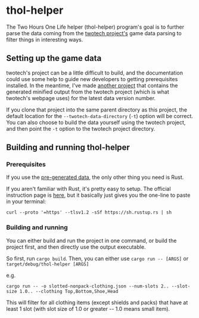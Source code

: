 # thol-helper
The Two Hours One Life helper (thol-helper) program's goal is to further parse the data coming from the [twotech project's](https://github.com/twohoursonelife/twotech) game data parsing to filter things in interesting ways.

## Setting up the game data
twotech's project can be a little difficult to build, and the documentation could use some help to guide new developers to getting prerequisites installed. In the meantime, I've made [another project](https://github.com/mtklass/TwoTech-ProcessOutput) that contains the generated minified output from the twotech project (which is what twotech's webpage uses) for the latest data version number.

If you clone that project into the same parent directory as this project, the default location for the `--twotech-data-directory` (`-t`) option will be correct. You can also choose to build the data yourself using the twotech project, and then point the `-t` option to the twotech project directory.

## Building and running thol-helper
### Prerequisites
If you use the [pre-generated data](https://github.com/mtklass/TwoTech-ProcessOutput), the only other thing you need is Rust.

If you aren't familiar with Rust, it's pretty easy to setup. The official instruction page is [here](https://www.rust-lang.org/tools/install), but it basically just gives you the one-line to paste in your terminal:
```
curl --proto '=https' --tlsv1.2 -sSf https://sh.rustup.rs | sh
```

### Building and running
You can either build and run the project in one command, or build the project first, and then directly use the output executable.

So first, run `cargo build`. Then, you can either use `cargo run -- [ARGS]` or `target/debug/thol-helper [ARGS]`

e.g.
```
cargo run -- -o slotted-nonpack-clothing.json --num-slots 2.. --slot-size 1.0.. --clothing Top,Bottom,Shoe,Head
```
This will filter for all clothing items (except shields and packs) that have at least 1 slot (with slot size of 1.0 or greater -- 1.0 means small item).
